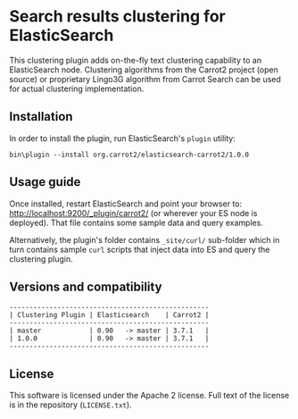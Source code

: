 Search results clustering for ElasticSearch
===========================================

This clustering plugin adds on-the-fly text clustering capability
to an ElasticSearch node. Clustering algorithms from the Carrot2
project (open source) or proprietary Lingo3G algorithm from
Carrot Search can be used for actual clustering implementation.


Installation
------------

In order to install the plugin, run ElasticSearch's `plugin` utility: 

    bin\plugin --install org.carrot2/elasticsearch-carrot2/1.0.0


Usage guide
-----------

Once installed, restart ElasticSearch and point your browser to:
<http://localhost:9200/_plugin/carrot2/>
(or wherever your ES node is deployed). That file contains
some sample data and query examples.

Alternatively, the plugin's folder contains `_site/curl/` sub-folder
which in turn contains sample `curl` scripts that inject data into
ES and query the clustering plugin.


Versions and compatibility
--------------------------

    --------------------------------------------------
    | Clustering Plugin | Elasticsearch    | Carrot2 |
    --------------------------------------------------
    | master            | 0.90   -> master | 3.7.1   |
    | 1.0.0             | 0.90   -> master | 3.7.1   |
    --------------------------------------------------


License
-------

This software is licensed under the Apache 2 license. Full text
of the license is in the repository (`LICENSE.txt`).
